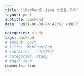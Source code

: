 ```yaml
---
title: "[backend] java 쇼핑몰 구축"
layout: post
subtitle: backend
date: "2021-06-08-04:42:51 +0900"

categories: study
tags: backend
# layout: post
# title:  WebFrontEnd
# subtitle:   "시작하기"
# categories: study
# tags: java
comments: true
---
```

